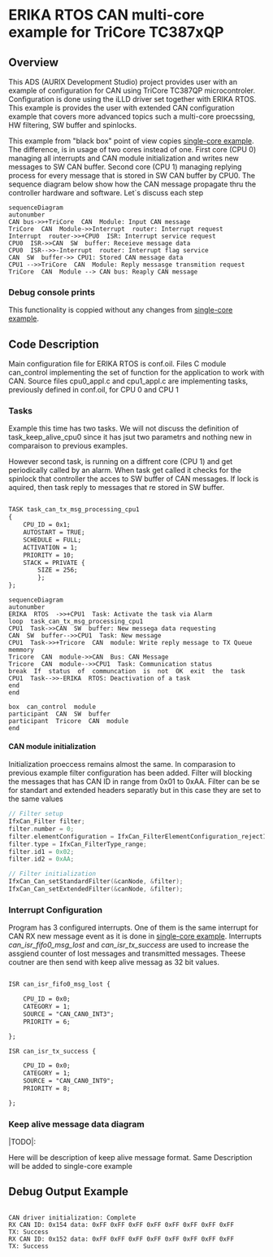 
# ERIKA RTOS CAN multi-core example for TriCore TC387xQP

## Overview

This ADS (AURIX Development Studio) project provides user with an example of configuration for CAN using TriCore TC387QP microcontroler. Configuration is done using the iLLD driver set together with ERIKA RTOS. This example is provides the user with extended CAN configuration example that covers more advanced topics such a multi-core proecssing, HW filtering, SW buffer and spinlocks.

This example from "black box" point of view copies [single-core example](https://github.com/Darth-Bujar/examples_erika/tree/develop/can_singlecore). The difference, is in usage of two cores instead of one. First core (CPU 0) managing all interrupts and CAN module initialization and writes new messages to SW CAN buffer. Second core (CPU 1) managing replying process for every message that is stored in SW CAN buffer by CPU0. The sequence diagram below show how the CAN message propagate thru the controller hardware and software. Let`s discuss each step

```mermaid
sequenceDiagram
autonumber
CAN bus->>+TriCore  CAN  Module: Input CAN message
TriCore  CAN  Module->>Interrupt  router: Interrupt request
Interrupt  router->>+CPU0  ISR: Interrupt service request
CPU0  ISR->>CAN  SW  buffer: Receieve message data
CPU0  ISR-->>-Interrupt  router: Interrupt flag service
CAN  SW  buffer->> CPU1: Stored CAN message data
CPU1 -->>TriCore  CAN  Module: Reply messasge transmition request
TriCore  CAN  Module --> CAN bus: Reaply CAN message
```
  

### Debug console prints

This functionality is coppied without any changes from [single-core example](https://github.com/Darth-Bujar/examples_erika/tree/develop/can_singlecore).

  

## Code Description

Main configuration file for ERIKA RTOS is conf.oil. Files C module can_control implementing the set of function for the application to work with CAN. Source files cpu0_appl.c and cpu1_appl.c are implementing tasks, previously defined in conf.oil, for CPU 0 and CPU 1

  

### Tasks

Example this time has two tasks. We will not discuss the definition of task_keep_alive_cpu0 since it has jsut two parametrs and nothing new in comparaison to previous examples.

  
  

However second task, is running on a diffrent core (CPU 1) and get periodically called by an alarm. When task get called it checks for the spinlock that controller the acces to SW buffer of CAN messages. If lock is aquired, then task reply to messages that re stored in SW buffer.

```xml

TASK task_can_tx_msg_processing_cpu1
{
	CPU_ID = 0x1;
	AUTOSTART = TRUE;
	SCHEDULE = FULL;
	ACTIVATION = 1;
	PRIORITY = 10;
	STACK = PRIVATE {
		SIZE = 256;
		};
};
```
```mermaid
sequenceDiagram 
autonumber 
ERIKA  RTOS  ->>+CPU1  Task: Activate the task via Alarm
loop  task_can_tx_msg_processing_cpu1
CPU1  Task->>CAN  SW  buffer: New messega data requesting
CAN  SW  buffer-->>CPU1  Task: New message
CPU1  Task->>+Tricore  CAN  module: Write reply message to TX Queue memmory
Tricore  CAN  module->>CAN  Bus: CAN Message
Tricore  CAN  module-->>CPU1  Task: Communication status
break  If  status  of  communcation  is  not  OK  exit  the  task
CPU1  Task-->>-ERIKA  RTOS: Deactivation of a task
end
end

box  can_control  module
participant  CAN  SW  buffer
participant  Tricore  CAN  module
end
```

#### CAN module initialization

Initialization proeccess remains almost the same. In comparasion to previous example filter configuration has been added. Filter will blocking the messages that has CAN ID in range from 0x01 to 0xAA. Filter can be se for standart and extended headers separatly but in this case they are set to the same values

```C++
// Filter setup
IfxCan_Filter filter;
filter.number = 0;
filter.elementConfiguration = IfxCan_FilterElementConfiguration_rejectId;
filter.type = IfxCan_FilterType_range;
filter.id1 = 0x02;
filter.id2 = 0xAA;

// Filter initialization
IfxCan_Can_setStandardFilter(&canNode, &filter);
IfxCan_Can_setExtendedFilter(&canNode, &filter);

```

  

### Interrupt Configuration

Program has 3 configured interrupts. One of them is the same interrupt for CAN RX new message event as it is done in [single-core example](https://github.com/Darth-Bujar/examples_erika/tree/develop/can_singlecore). Interrupts *can_isr_fifo0_msg_lost* and *can_isr_tx_success* are used to increase the assgiend counter of lost messages and transmitted messages. Theese coutner are then send with keep alive messag as 32 bit values.

```xml

ISR can_isr_fifo0_msg_lost {

	CPU_ID = 0x0;
	CATEGORY = 1;
	SOURCE = "CAN_CAN0_INT3";
	PRIORITY = 6;

};

ISR can_isr_tx_success {

	CPU_ID = 0x0;
	CATEGORY = 1;
	SOURCE = "CAN_CAN0_INT9";
	PRIORITY = 8;

};
```
### Keep alive message data diagram

  

|TODO|:

Here will be description of keep alive message format. Same Description will be added to single-core example

  

## Debug Output Example

```

CAN driver initialization: Complete
RX CAN ID: 0x154 data: 0xFF 0xFF 0xFF 0xFF 0xFF 0xFF 0xFF 0xFF
TX: Success
RX CAN ID: 0x152 data: 0xFF 0xFF 0xFF 0xFF 0xFF 0xFF 0xFF 0xFF
TX: Success

```